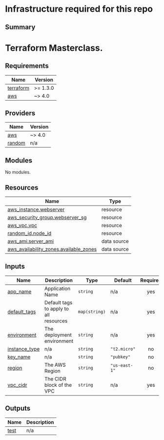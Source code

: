 # Infrastructure required for this repo

## Summary

# Terraform Masterclass.


<!-- BEGIN_TF_DOCS -->
## Requirements

| Name | Version |
|------|---------|
| <a name="requirement_terraform"></a> [terraform](#requirement\_terraform) | >= 1.3.0 |
| <a name="requirement_aws"></a> [aws](#requirement\_aws) | ~> 4.0 |

## Providers

| Name | Version |
|------|---------|
| <a name="provider_aws"></a> [aws](#provider\_aws) | ~> 4.0 |
| <a name="provider_random"></a> [random](#provider\_random) | n/a |

## Modules

No modules.

## Resources

| Name | Type |
|------|------|
| [aws_instance.webserver](https://registry.terraform.io/providers/hashicorp/aws/latest/docs/resources/instance) | resource |
| [aws_security_group.webserver_sg](https://registry.terraform.io/providers/hashicorp/aws/latest/docs/resources/security_group) | resource |
| [aws_vpc.vpc](https://registry.terraform.io/providers/hashicorp/aws/latest/docs/resources/vpc) | resource |
| [random_id.node_id](https://registry.terraform.io/providers/hashicorp/random/latest/docs/resources/id) | resource |
| [aws_ami.server_ami](https://registry.terraform.io/providers/hashicorp/aws/latest/docs/data-sources/ami) | data source |
| [aws_availability_zones.available_zones](https://registry.terraform.io/providers/hashicorp/aws/latest/docs/data-sources/availability_zones) | data source |

## Inputs

| Name | Description | Type | Default | Required |
|------|-------------|------|---------|:--------:|
| <a name="input_app_name"></a> [app\_name](#input\_app\_name) | Application Name | `string` | n/a | yes |
| <a name="input_default_tags"></a> [default\_tags](#input\_default\_tags) | Default tags to apply to all resources | `map(string)` | n/a | yes |
| <a name="input_environment"></a> [environment](#input\_environment) | The deployment environment | `string` | n/a | yes |
| <a name="input_instance_type"></a> [instance\_type](#input\_instance\_type) | n/a | `string` | `"t2.micro"` | no |
| <a name="input_key_name"></a> [key\_name](#input\_key\_name) | n/a | `string` | `"pubkey"` | no |
| <a name="input_region"></a> [region](#input\_region) | The AWS Region | `string` | `"us-east-1"` | no |
| <a name="input_vpc_cidr"></a> [vpc\_cidr](#input\_vpc\_cidr) | The CIDR block of the VPC | `string` | n/a | yes |

## Outputs

| Name | Description |
|------|-------------|
| <a name="output_test"></a> [test](#output\_test) | n/a |
<!-- END_TF_DOCS -->
